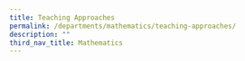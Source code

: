 ```yaml
---
title: Teaching Approaches
permalink: /departments/mathematics/teaching-approaches/
description: ""
third_nav_title: Mathematics
---
```

